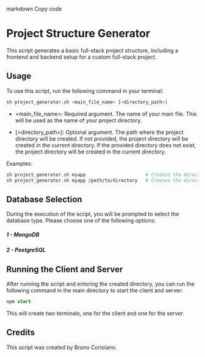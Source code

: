markdown
Copy code

# Project Structure Generator

This script generates a basic full-stack project structure, including a frontend and backend setup for a custom full-stack project.

## Usage

To use this script, run the following command in your terminal:

```bash
sh project_generator.sh <main_file_name> [<directory_path>]
```

- <main_file_name>: Required argument. The name of your main file. This will be used as the name of your project directory.

- [<directory_path>]: Optional argument. The path where the project directory will be created. If not provided, the project directory will be created in the current directory. If the provided directory does not exist, the project directory will be created in the current directory.

Examples:

```bash
sh project_generator.sh myapp                      # Creates the directory 'myapp' in the current directory
sh project_generator.sh myapp /path/to/directory   # Creates the directory 'myapp' in the '/path/to/directory' directory
```

## Database Selection

During the execution of the script, you will be prompted to select the database type. Please choose one of the following options:

##### 1 - MongoDB

##### 2 - PostgreSQL

## Running the Client and Server

After running the script and entering the created directory, you can run the following command in the main directory to start the client and server:

```sql
npm start
```

This will create two terminals, one for the client and one for the server.

## Credits

This script was created by Bruno Coriolano.
